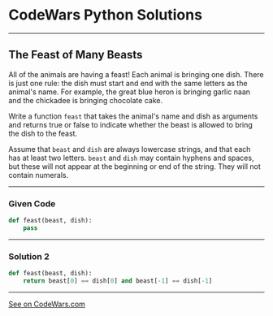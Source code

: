 # CodeWars Python Solutions

---

## The Feast of Many Beasts

All of the animals are having a feast! Each animal is bringing one dish. There is just one rule: the dish must start and end with the same letters as the animal's name. For example, the great blue heron is bringing garlic naan and the chickadee is bringing chocolate cake.

Write a function `feast` that takes the animal's name and dish as arguments and returns true or false to indicate whether the beast is allowed to bring the dish to the feast.

Assume that `beast` and `dish` are always lowercase strings, and that each has at least two letters. `beast` and `dish` may contain hyphens and spaces, but these will not appear at the beginning or end of the string. They will not contain numerals.



---

### Given Code


```python
def feast(beast, dish):
    pass
```

---

### Solution 2


```python
def feast(beast, dish):
    return beast[0] == dish[0] and beast[-1] == dish[-1]
```

---



[See on CodeWars.com](https://www.codewars.com/kata/5aa736a455f906981800360d)
